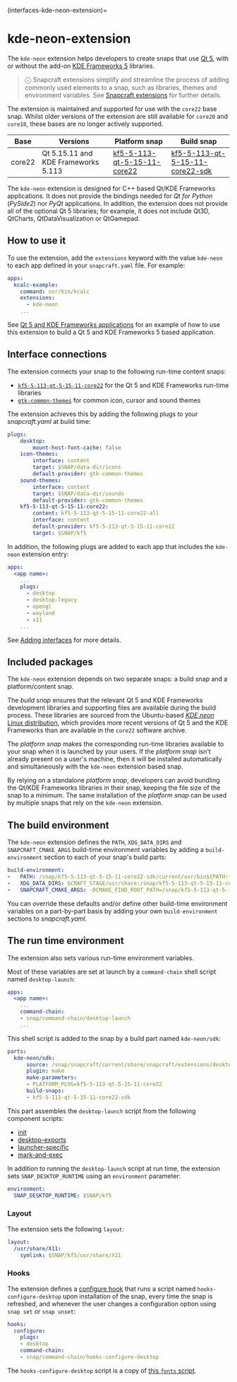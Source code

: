 (interfaces-kde-neon-extension)=
# kde-neon-extension

The `kde-neon` extension helps developers to create snaps that use [Qt 5](https://doc.qt.io/qt-5/), with or without the add-on [KDE Frameworks 5](https://kde.org/products/frameworks/) libraries.

> ⓘ  Snapcraft extensions simplify and streamline the process of adding commonly used elements to a snap, such as libraries, themes and environment variables. See [Snapcraft extensions](/) for further details.

The extension is maintained and supported for use with the `core22` base snap. Whilst older versions of the extension are still available for `core20` and `core18`, these bases are no longer actively supported.

| Base | Versions | Platform snap | Build snap |
|-|----|----|----|
| core22 | Qt 5.15.11 and KDE Frameworks 5.113 | [kf5-5-113-qt-5-15-11-core22](https://snapcraft.io/kf5-5-113-qt-5-15-11-core22) | [kf5-5-113-qt-5-15-11-core22-sdk](https://snapcraft.io/kf5-5-113-qt-5-15-11-core22-sdk) |


The `kde-neon` extension is designed for C++ based Qt/KDE Frameworks applications. It does not provide the bindings needed for *Qt for Python* (*PySide2*) nor *PyQt* applications. In addition, the extension does not provide all of the optional Qt 5 libraries; for example, it does not include Qt3D, QtCharts, QtDataVisualization or QtGamepad.

## How to use it

To use the extension, add the `extensions` keyword with the value `kde-neon` to each app defined in your `snapcraft.yaml` file. For example:

```yaml
apps:
  kcalc-example:
    command: usr/bin/kcalc
    extensions:
      - kde-neon
    ...
```

See [Qt 5 and KDE Frameworks applications](/) for an example of how to use this extension to build a Qt 5 and KDE Frameworks 5 based application.

## Interface connections

The extension connects your snap to the following run-time content snaps:

- [`kf5-5-113-qt-5-15-11-core22`](https://snapcraft.io/kf5-5-113-qt-5-15-11-core22) for the Qt 5 and KDE Frameworks run-time libraries
- [`gtk-common-themes`](https://snapcraft.io/gtk-common-themes) for common icon, cursor and sound themes

The extension achieves this by adding the following plugs to your *snapcraft.yaml* at build time:

```yaml
plugs:
    desktop:
        mount-host-font-cache: false
    icon-themes:
        interface: content
        target: $SNAP/data-dir/icons
        default-provider: gtk-common-themes
    sound-themes:
        interface: content
        target: $SNAP/data-dir/sounds
        default-provider: gtk-common-themes
    kf5-5-113-qt-5-15-11-core22:
        content: kf5-5-113-qt-5-15-11-core22-all
        interface: content
        default-provider: kf5-5-113-qt-5-15-11-core22
        target: $SNAP/kf5
```

In addition, the following plugs are added to each app that includes the `kde-neon` extension entry:

```yaml
apps:
  <app name>:
    ...
    plugs:
      - desktop
      - desktop-legacy
      - opengl
      - wayland
      - x11
    ...
```

See [Adding interfaces](/) for more details.

## Included packages

The `kde-neon` extension depends on two separate snaps: a build snap and a platform/content snap.

The _build snap_ ensures that the relevant Qt 5 and KDE Frameworks development libraries and supporting files are available during the build process. These libraries are sourced from the Ubuntu-based [*KDE neon* Linux distribution](https://neon.kde.org/), which provides more recent versions of Qt 5 and the KDE Frameworks than are available in the `core22` software archive.

The _platform snap_ makes the corresponding run-time libraries available to your snap when it is launched by your users. If the _platform snap_ isn't already present on a user's machine, then it will be installed automatically and simultaneously with the `kde-neon` extension based snap.

By relying on a standalone _platform snap_, developers can avoid bundling the Qt/KDE Frameworks libraries in their snap, keeping the file size of the snap to a minimum. The same installation of the _platform snap_ can be used by multiple snaps that rely on the `kde-neon` extension.

## The build environment

The `kde-neon` extension defines the `PATH`, `XDG_DATA_DIRS` and `SNAPCRAFT_CMAKE_ARGS` build-time environment variables by adding a `build-environment` section to each of your snap's build parts:

```yaml
build-environment:
-   PATH: /snap/kf5-5-113-qt-5-15-11-core22-sdk/current/usr/bin${PATH:+:$PATH}
-   XDG_DATA_DIRS: $CRAFT_STAGE/usr/share:/snap/kf5-5-113-qt-5-15-11-core22-sdk/current/usr/share:/usr/share${XDG_DATA_DIRS:+:$XDG_DATA_DIRS}
-   SNAPCRAFT_CMAKE_ARGS: -DCMAKE_FIND_ROOT_PATH=/snap/kf5-5-113-qt-5-15-11-core22-sdk/current${SNAPCRAFT_CMAKE_ARGS:+:$SNAPCRAFT_CMAKE_ARGS}
```

You can override these defaults and/or define other build-time environment variables on a part-by-part basis by adding your own `build-environment` sections to *snapcraft.yaml*.

## The run time environment

The extension also sets various run-time environment variables.

Most of these variables are set at launch by a `command-chain` shell script named `desktop-launch`:

```yaml
apps:
  <app name>:
    ...
    command-chain:
    - snap/command-chain/desktop-launch
    ...
```

This shell script is added to the snap by a build part named `kde-neon/sdk`:

```yaml
parts:
  kde-neon/sdk:
      source: /snap/snapcraft/current/share/snapcraft/extensions/desktop/kde-neon
      plugin: make
      make-parameters:
      - PLATFORM_PLUG=kf5-5-113-qt-5-15-11-core22
      build-snaps:
      - kf5-5-113-qt-5-15-11-core22-sdk
```

This part assembles the `desktop-launch` script from the following component scripts:
- [init](https://github.com/canonical/snapcraft/blob/main/extensions/desktop/common/init)
- [desktop-exports](https://github.com/canonical/snapcraft/blob/main/extensions/desktop/common/desktop-exports)
- [launcher-specific](https://github.com/canonical/snapcraft/blob/main/extensions/desktop/kde-neon/launcher-exec)
- [mark-and-exec](https://github.com/canonical/snapcraft/blob/main/extensions/desktop/common/mark-and-exec)

In addition to running the `desktop-launch` script at run time, the extension sets `SNAP_DESKTOP_RUNTIME` using an `environment` parameter:
```yaml
environment:
  SNAP_DESKTOP_RUNTIME: $SNAP/kf5
```

### Layout

The extension sets the following `layout`:

```yaml
layout:
  /usr/share/X11:
    symlink: $SNAP/kf5/usr/share/X11
```

### Hooks

The extension defines a [configure hook](/) that runs a script named `hooks-configure-desktop` upon installation of the snap, every time the snap is refreshed, and whenever the user changes a configuration option using `snap set` or `snap unset`:

```yaml
hooks:
  configure:
    plugs:
    - desktop
    command-chain:
    - snap/command-chain/hooks-configure-desktop
```

The `hooks-configure-desktop` script is a copy of [this `fonts` script](https://github.com/canonical/snapcraft/blob/main/extensions/desktop/common/fonts).

